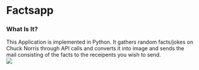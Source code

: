 # Factsapp
### What Is It?

This Application is implemented in Python.
It gathers random facts/jokes on Chuck Norris through API calls and converts it into image and sends the mail consisting of the facts to the receipents you wish to send.
<br/>
<img src="https://raw.githubusercontent.com/Kriz01/factsapp/master/readme.png">
